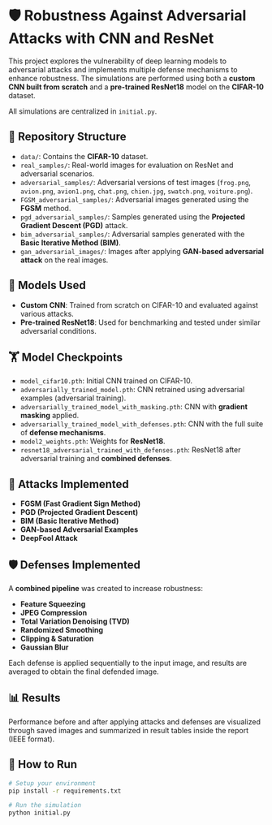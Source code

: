 # 🛡️ Robustness Against Adversarial Attacks with CNN and ResNet

This project explores the vulnerability of deep learning models to adversarial attacks and implements multiple defense mechanisms to enhance robustness. The simulations are performed using both a **custom CNN built from scratch** and a **pre-trained ResNet18** model on the **CIFAR-10** dataset.

All simulations are centralized in `initial.py`.

## 📁 Repository Structure

- `data/`: Contains the **CIFAR-10** dataset.
- `real_samples/`: Real-world images for evaluation on ResNet and adversarial scenarios.
- `adversarial_samples/`: Adversarial versions of test images (`frog.png`, `avion.png`, `avion1.png`, `chat.png`, `chien.jpg`, `swatch.png`, `voiture.png`).
- `FGSM_adversarial_samples/`: Adversarial images generated using the **FGSM** method.
- `pgd_adversarial_samples/`: Samples generated using the **Projected Gradient Descent (PGD)** attack.
- `bim_adversarial_samples/`: Adversarial samples generated with the **Basic Iterative Method (BIM)**.
- `gan_adversarial_images/`: Images after applying **GAN-based adversarial attack** on the real images.


## 🧠 Models Used

- **Custom CNN**: Trained from scratch on CIFAR-10 and evaluated against various attacks.
- **Pre-trained ResNet18**: Used for benchmarking and tested under similar adversarial conditions.

## 🏋️ Model Checkpoints

- `model_cifar10.pth`: Initial CNN trained on CIFAR-10.
- `adversarially_trained_model.pth`: CNN retrained using adversarial examples (adversarial training).
- `adversarially_trained_model_with_masking.pth`: CNN with **gradient masking** applied.
- `adversarially_trained_model_with_defenses.pth`: CNN with the full suite of **defense mechanisms**.
- `model2_weights.pth`: Weights for **ResNet18**.
- `resnet18_adversarial_trained_with_defenses.pth`: ResNet18 after adversarial training and **combined defenses**.

## 🧪 Attacks Implemented

- **FGSM (Fast Gradient Sign Method)**
- **PGD (Projected Gradient Descent)**
- **BIM (Basic Iterative Method)**
- **GAN-based Adversarial Examples**
- **DeepFool Attack**


## 🛡️ Defenses Implemented

A **combined pipeline** was created to increase robustness:

- **Feature Squeezing**
- **JPEG Compression**
- **Total Variation Denoising (TVD)**
- **Randomized Smoothing**
- **Clipping & Saturation**
- **Gaussian Blur**

Each defense is applied sequentially to the input image, and results are averaged to obtain the final defended image.

## 📊 Results

Performance before and after applying attacks and defenses are visualized through saved images and summarized in result tables inside the report (IEEE format).

## 🚀 How to Run

```bash
# Setup your environment
pip install -r requirements.txt

# Run the simulation
python initial.py
```

